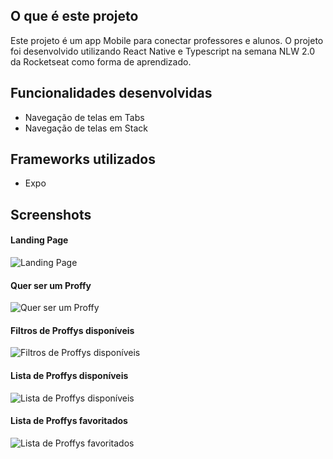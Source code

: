 ## O que é este projeto
Este projeto é um app Mobile para conectar professores e alunos. O projeto foi desenvolvido utilizando React Native e Typescript na semana NLW 2.0 da Rocketseat como forma de aprendizado.

## Funcionalidades desenvolvidas
- Navegação de telas em Tabs
- Navegação de telas em Stack

## Frameworks utilizados
- Expo


## Screenshots

#### Landing Page
<img src="https://raw.githubusercontent.com/heroneto/nlw2-proffy-mobile/master/screenshots/Screenshot_20200806220849.jpg" alt="Landing Page">

#### Quer ser um Proffy

<img src="https://raw.githubusercontent.com/heroneto/nlw2-proffy-mobile/master/screenshots/Screenshot_20200806220853.jpg" alt="Quer ser um Proffy">

#### Filtros de Proffys disponíveis

<img src="https://raw.githubusercontent.com/heroneto/nlw2-proffy-mobile/master/screenshots/Screenshot_20200807211906.jpg" alt="Filtros de Proffys disponíveis">

#### Lista de Proffys disponíveis

<img src="https://raw.githubusercontent.com/heroneto/nlw2-proffy-mobile/master/screenshots/Screenshot_20200807211924.jpg" alt="Lista de Proffys disponíveis">

#### Lista de Proffys favoritados

<img src="https://raw.githubusercontent.com/heroneto/nlw2-proffy-mobile/master/screenshots/Screenshot_20200807211929.jpg" alt="Lista de Proffys favoritados">

